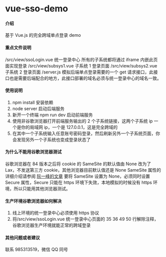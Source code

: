 # vue-sso-demo

#### 介绍

基于 Vue.js 的完全跨域单点登录 demo

#### 重点文件说明

/src/view/ssoLogin.vue 统一登录中心 所有的子系统都将通过 iframe 内嵌此页面实现登录
/src/view/subsys1.vue 子系统 1 登录页面
/src/view/subsys2.vue 子系统 2 登录页面
/server.js 模拟后端单点登录需要的一个 get 请求接口，此接口也是需要后端配合的地方，此接口部署的域名必须与统一登录中心的域名一致。

#### 使用说明

1. npm install 安装依赖
2. node server 启动后端服务
3. 新开一个终端 npm run dev 启动前端服务
4. 使用非谷歌浏览器打开前端服务输出的 2 个子系统链接，这两个子系统 ip 一个是你的局域网 ip，一个是 127.0.0.1，这是完全跨域的
5. 在其中一个子系统输入任意账号密码登录，然后刷新另外一个子系统页面，你会发现另外一个子系统也变成登录状态了

#### 为什么不能用谷歌浏览器测试

谷歌浏览器在 84 版本之后将 cookie 的 SameSite 的默认值由 None 改为了 Lax，不发送第三方 cookie，其他浏览器目前默认值还是 None
SameSite 属性的详细介绍请参阅 [阮一峰的文章](http://www.ruanyifeng.com/blog/2019/09/cookie-samesite.html)
要将 SameSite 设置为 None，必须同时设置 Secure 属性，Secure 只能在 https 环境下失效，本地模拟的时候没有 https 环境，所以只能用其他浏览器测试。

#### 生产环境谷歌浏览器如何解决

1. 线上环境的统一登录中心必须使用 https 协议
2. 将/src/view/ssoLogin.vue 统一登录中心页面的 35 36 49 50 行解除注释，谷歌浏览器生产环境就能正常的跨域登录

#### 其他问题或者建议

联系 985313519，微信 QQ 同号
